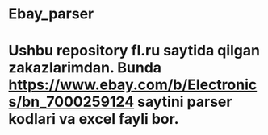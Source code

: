 # Ebay_parser
# Ushbu repository fl.ru saytida qilgan zakazlarimdan. Bunda https://www.ebay.com/b/Electronics/bn_7000259124 saytini parser kodlari va excel fayli bor.
